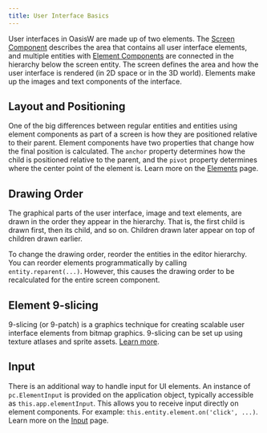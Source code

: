 ```yaml
---
title: User Interface Basics
---
```


User interfaces in OasisW are made up of two elements. The [Screen Component][1] describes the area that contains all user interface elements, and multiple entities with [Element Components][2] are connected in the hierarchy below the screen entity. The screen defines the area and how the user interface is rendered (in 2D space or in the 3D world). Elements make up the images and text components of the interface.

## Layout and Positioning

One of the big differences between regular entities and entities using element components as part of a screen is how they are positioned relative to their parent. Element components have two properties that change how the final position is calculated. The `anchor` property determines how the child is positioned relative to the parent, and the `pivot` property determines where the center point of the element is. Learn more on the [Elements][3] page.

## Drawing Order

The graphical parts of the user interface, image and text elements, are drawn in the order they appear in the hierarchy. That is, the first child is drawn first, then its child, and so on. Children drawn later appear on top of children drawn earlier.

To change the drawing order, reorder the entities in the editor hierarchy. You can reorder elements programmatically by calling `entity.reparent(...)`. However, this causes the drawing order to be recalculated for the entire screen component.

## Element 9-slicing

9-slicing (or 9-patch) is a graphics technique for creating scalable user interface elements from bitmap graphics. 9-slicing can be set up using texture atlases and sprite assets. [Learn more][5].

## Input

There is an additional way to handle input for UI elements. An instance of `pc.ElementInput` is provided on the application object, typically accessible as `this.app.elementInput`. This allows you to receive input directly on element components. For example: `this.entity.element.on('click', ...)`. Learn more on the [Input][4] page.

<!-- ## Localization

OasisW has a built-in localization system that supports localized text elements. Learn more [here][6]. -->

[1]: /user-manual/user-interface/screens
[2]: /user-manual/user-interface/elements
[3]: /user-manual/user-interface/elements
[4]: /user-manual/user-interface/input
[5]: /user-manual/2D/slicing
[6]: /user-manual/user-interface/localization
